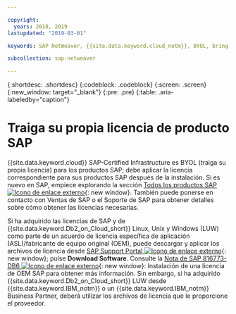 ```yaml
---

copyright:
  years: 2018, 2019
lastupdated: "2019-03-01"

keywords: SAP NetWeaver, {{site.data.keyword.cloud_notm}}, BYOL, bring your own license, SAP certified

subcollection: sap-netweaver

---
```


{:shortdesc: .shortdesc}
{:codeblock: .codeblock}
{:screen: .screen}
{:new_window: target="_blank"}
{:pre: .pre}
{:table: .aria-labeledby="caption"}


# Traiga su propia licencia de producto SAP

{{site.data.keyword.cloud}} SAP-Certified Infrastructure es BYOL (traiga su propia licencia) para los productos SAP; debe aplicar la licencia correspondiente para sus productos SAP después de la instalación. Si es nuevo en SAP, empiece explorando la sección [Todos los productos SAP ![Icono de enlace externo](../../icons/launch-glyph.svg "Icono de enlace externo")](https://www.sap.com/products.html){: new window}. También puede ponerse en contacto con Ventas de SAP o el Soporte de SAP para obtener detalles sobre cómo obtener las licencias necesarias.

Si ha adquirido las licencias de SAP y de {{site.data.keyword.Db2_on_Cloud_short}} Linux, Unix y Windows (LUW) como parte de un acuerdo de licencia específica de aplicación (ASL)/fabricante de equipo original (OEM), puede descargar y aplicar los archivos de licencia desde [SAP Support Portal ![Icono de enlace externo](../../icons/launch-glyph.svg "Icono de enlace externo")](https://support.sap.com/en/index.html){: new window}; pulse **Download Software**. Consulte la [Nota de SAP 816773-DB6 ![Icono de enlace externo](../../icons/launch-glyph.svg "Icono de enlace externo")](https://launchpad.support.sap.com/#/notes/816773){: new window}: Instalación de una licencia de OEM SAP para obtener más información. Sin embargo, si ha adquirido {{site.data.keyword.Db2_on_Cloud_short}} LUW desde {{site.data.keyword.IBM_notm}} o un {{site.data.keyword.IBM_notm}} Business Partner, deberá utilizar los archivos de licencia que le proporcione el proveedor.
